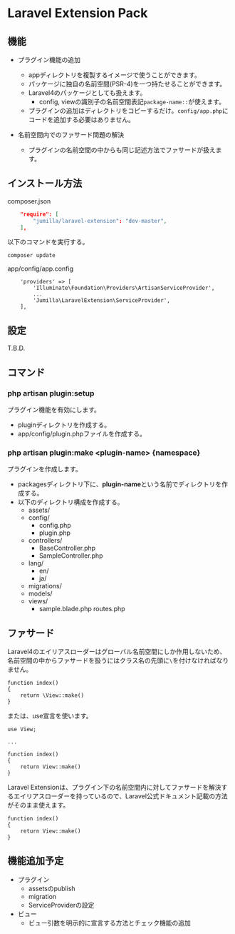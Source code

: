 
# Laravel Extension Pack

## 機能

* プラグイン機能の追加
	* appディレクトリを複製するイメージで使うことができます。
	* パッケージに独自の名前空間(PSR-4)を一つ持たせることができます。
	* Laravel4のパッケージとしても扱えます。
		* config, viewの識別子の名前空間表記`package-name::`が使えます。
	* プラグインの追加はディレクトリをコピーするだけ。`config/app.php`にコードを追加する必要はありません。

* 名前空間内でのファサード問題の解決
	* プラグインの名前空間の中からも同じ記述方法でファサードが扱えます。

## インストール方法

composer.json
``` composer.json
	"require": [
		"jumilla/laravel-extension": "dev-master",
	],
```

以下のコマンドを実行する。
```
composer update
```

app/config/app.config
``` app/config/app.config
	'providers' => [
		'Illuminate\Foundation\Providers\ArtisanServiceProvider',
		...
		'Jumilla\LaravelExtension\ServiceProvider',
	],
```

## 設定

T.B.D.

## コマンド

### php artisan plugin:setup
プラグイン機能を有効にします。
* pluginディレクトリを作成する。
* app/config/plugin.phpファイルを作成する。

### php artisan plugin:make &lt;plugin-name&gt; {namespace}
プラグインを作成します。
* packagesディレクトリ下に、**plugin-name**という名前でディレクトリを作成する。
* 以下のディレクトリ構成を作成する。
	* assets/
	* config/
		* config.php
		* plugin.php
	* controllers/
		* BaseController.php
		* SampleController.php
	* lang/
		* en/
		* ja/
	* migrations/
	* models/
	* views/
		* sample.blade.php
	routes.php

## ファサード
Laravel4のエイリアスローダーはグローバル名前空間にしか作用しないため、名前空間の中からファサードを扱うにはクラス名の先頭に`\`を付けなければなりません。

```
function index()
{
	return \View::make()
}
```

または、use宣言を使います。

```
use View;

...

function index()
{
	return View::make()
}
```

Laravel Extensionは、プラグイン下の名前空間内に対してファサードを解決するエイリアスローダーを持っているので、Laravel公式ドキュメント記載の方法がそのまま使えます。

```
function index()
{
	return View::make()
}
```

## 機能追加予定

* プラグイン
	* assetsのpublish
	* migration
	* ServiceProviderの設定
* ビュー
	* ビュー引数を明示的に宣言する方法とチェック機能の追加

